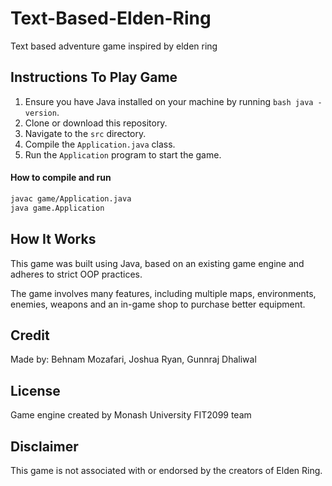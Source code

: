 # Text-Based-Elden-Ring

Text based adventure game inspired by elden ring

## Instructions To Play Game

1. Ensure you have Java installed on your machine by running ```bash java -version```.
2. Clone or download this repository.
3. Navigate to the `src` directory.
4. Compile the `Application.java` class.
5. Run the `Application` program to start the game.

#### How to compile and run
```bash
javac game/Application.java
java game.Application
```

## How It Works

This game was built using Java, based on an existing game engine and adheres to strict OOP practices. 

The game involves many features, including multiple maps, environments, enemies, weapons and an in-game shop to purchase better equipment.

## Credit

Made by: Behnam Mozafari, Joshua Ryan, Gunnraj Dhaliwal

## License

Game engine created by Monash University FIT2099 team

## Disclaimer

This game is not associated with or endorsed by the creators of Elden Ring.
